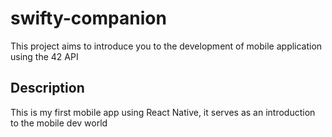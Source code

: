 # swifty-companion

This project aims to introduce you to the development of mobile application using the 42 API

## Description

This is my first mobile app using React Native, it serves as an introduction to the mobile dev world
